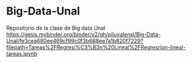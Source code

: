 # Big-Data-Unal
Repositorio de la clase de Big data Unal
https://gesis.mybinder.org/binder/v2/gh/piluvalensi/Big-Data-Unal/fe3cea680ee469cf99c0f3b688ee7a1b820f7229?filepath=Tareas%2FRegresi%C3%B3n%20Lineal%2FRegresrion-lineal-tareas.ipynb
